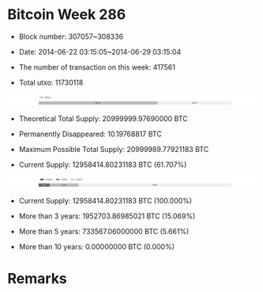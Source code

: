 # Bitcoin Week 286

- Block number: 307057~308336

- Date: 2014-06-22 03:15:05~2014-06-29 03:15:04

- The number of transaction on this week: 417561

- Total utxo: 11730118

![](../images/mined_week286.png)

- Theoretical Total Supply: 20999999.97690000 BTC

- Permanently Disappeared: 10.19768817 BTC

- Maximum Possible Total Supply: 20999989.77921183 BTC

- Current Supply: 12958414.80231183 BTC (61.707%)

![](../images/year_week286.png)


- Current Supply: 12958414.80231183 BTC (100.000%)

- More than 3 years: 1952703.86985021 BTC (15.069%)

- More than 5 years: 733567.06000000 BTC (5.661%)

- More than 10 years: 0.00000000 BTC (0.000%)

# Remarks

